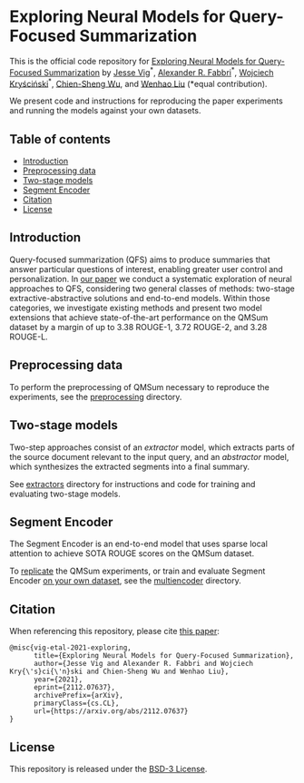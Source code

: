 # Exploring Neural Models for Query-Focused Summarization

This is the official code repository for [Exploring Neural Models for Query-Focused Summarization](https://arxiv.org/abs/2112.07637)
by [Jesse Vig](https://twitter.com/jesse_vig)<sup>\*</sup>, [Alexander R. Fabbri](https://twitter.com/alexfabbri4)<sup>\*</sup>,
[Wojciech Kryściński](https://twitter.com/iam_wkr)<sup>\*</sup>, [Chien-Sheng Wu](https://twitter.com/jasonwu0731), and
[Wenhao Liu](https://twitter.com/owenhaoliu) (*equal contribution). 

We present code and instructions for reproducing the paper experiments and running the models against your own datasets.

## Table of contents
- [Introduction](#introduction)
- [Preprocessing data](#preprocessing-data)
- [Two-stage models](#two-stage-models)
- [Segment Encoder](#segment-encoder)
- [Citation](#citation)
- [License](#license)

## Introduction
Query-focused summarization (QFS) aims to produce summaries that answer particular questions of interest, enabling greater user control and personalization.
In [our paper](https://arxiv.org/abs/2112.07637) we conduct a systematic exploration of neural approaches to QFS, considering two general classes of methods: two-stage extractive-abstractive solutions and end-to-end models.
Within those categories, we investigate existing methods and present two model extensions that achieve state-of-the-art performance on the QMSum dataset  by a margin of up to 3.38 ROUGE-1, 3.72 ROUGE-2, and 3.28 ROUGE-L.

## Preprocessing data
To perform the preprocessing of QMSum necessary to reproduce the experiments, see the 
[preprocessing](preprocessing/README.md) directory.

## Two-stage models

Two-step approaches consist of an *extractor* model, which extracts parts of the source document relevant to the input query, and an *abstractor* model,
which synthesizes the extracted segments into a final summary.

See [extractors](extractors/README.md) directory for instructions and code for training and evaluating two-stage models.

## Segment Encoder

The Segment Encoder is an end-to-end model that uses sparse local attention to achieve SOTA ROUGE scores on the QMSum dataset.

To [replicate](multiencoder/README.md#reproducing-qmsum-experiments) the QMSum experiments, or train and evaluate Segment Encoder
[on your own dataset](multiencoder/README.md#running-on-your-own-datasets), see the 
 [multiencoder](multiencoder/README.md) directory.

## Citation

When referencing this repository, please cite [this paper](https://arxiv.org/abs/2112.07637):

```
@misc{vig-etal-2021-exploring,
      title={Exploring Neural Models for Query-Focused Summarization}, 
      author={Jesse Vig and Alexander R. Fabbri and Wojciech Kry{\'s}ci{\'n}ski and Chien-Sheng Wu and Wenhao Liu},
      year={2021},
      eprint={2112.07637},
      archivePrefix={arXiv},
      primaryClass={cs.CL},
      url={https://arxiv.org/abs/2112.07637}
}
```

## License

This repository is released under the [BSD-3 License](LICENSE.txt).





